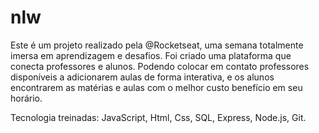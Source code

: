 # nlw

Este é um projeto realizado pela @Rocketseat, 
uma semana totalmente imersa em aprendizagem 
e desafios. Foi criado uma plataforma que conecta 
professores e alunos. Podendo colocar em contato 
professores disponíveis a adicionarem aulas de 
forma interativa, e os alunos encontrarem as matérias 
e aulas com o melhor custo benefício em seu horário.

Tecnologia treinadas: JavaScript, Html, Css, SQL, 
Express, Node.js, Git.

